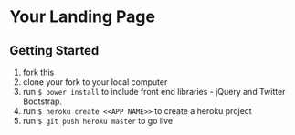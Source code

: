 # Your Landing Page

## Getting Started

1. fork this 
1. clone your fork to your local computer
1. run `$ bower install` to include front end libraries - jQuery and Twitter Bootstrap.
1. run `$ heroku create <<APP NAME>>` to create a heroku project
1. run `$ git push heroku master` to go live
